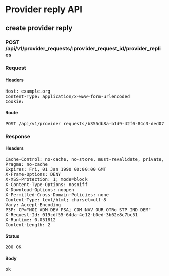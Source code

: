 # Provider reply API

## create provider reply

### POST /api/v1/provider_requests/:provider_request_id/provider_replies
### Request

#### Headers

<pre>Host: example.org
Content-Type: application/x-www-form-urlencoded
Cookie: </pre>

#### Route

<pre>POST /api/v1/provider_requests/b355db8a-b1d9-42f0-84c3-ded07e364332/provider_replies</pre>

### Response

#### Headers

<pre>Cache-Control: no-cache, no-store, must-revalidate, private, max-age=0
Pragma: no-cache
Expires: Fri, 01 Jan 1990 00:00:00 GMT
X-Frame-Options: DENY
X-XSS-Protection: 1; mode=block
X-Content-Type-Options: nosniff
X-Download-Options: noopen
X-Permitted-Cross-Domain-Policies: none
Content-Type: text/html; charset=utf-8
Vary: Accept-Encoding
P3P: CP=&quot;NOI ADM DEV PSAi COM NAV OUR OTRo STP IND DEM&quot;
X-Request-Id: 019cdf55-64da-4e12-b0ed-3b62e8c7bc51
X-Runtime: 0.051812
Content-Length: 2</pre>

#### Status

<pre>200 OK</pre>

#### Body

<pre>ok</pre>
